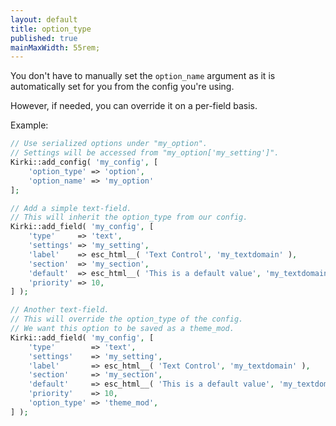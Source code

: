 ```yaml
---
layout: default
title: option_type
published: true
mainMaxWidth: 55rem;
---
```


You don't have to manually set the `option_name` argument as it is automatically set for you from the config you're using.

However, if needed, you can override it on a per-field basis.

Example:

```php
// Use serialized options under "my_option".
// Settings will be accessed from "my_option['my_setting']".
Kirki::add_config( 'my_config', [
	'option_type' => 'option',
	'option_name' => 'my_option'
];

// Add a simple text-field.
// This will inherit the option_type from our config.
Kirki::add_field( 'my_config', [
	'type'     => 'text',
	'settings' => 'my_setting',
	'label'    => esc_html__( 'Text Control', 'my_textdomain' ),
	'section'  => 'my_section',
	'default'  => esc_html__( 'This is a default value', 'my_textdomain' ),
	'priority' => 10,
] );

// Another text-field.
// This will override the option_type of the config.
// We want this option to be saved as a theme_mod.
Kirki::add_field( 'my_config', [
	'type'        => 'text',
	'settings'    => 'my_setting',
	'label'       => esc_html__( 'Text Control', 'my_textdomain' ),
	'section'     => 'my_section',
	'default'     => esc_html__( 'This is a default value', 'my_textdomain' ),
	'priority'    => 10,
	'option_type' => 'theme_mod',
] );
```
